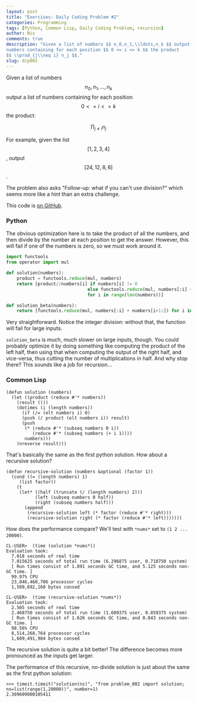 ```yaml
---
layout: post
title: "Exercises: Daily Coding Problem #2"
categories: Programming
tags: [Python, Common Lisp, Daily Coding Problem, recursion]
author: Nix
comments: true
description: "Given a list of numbers $$ n_0,n_1,\\ldots,n_k $$ output a list of
numbers containing for each position $$ 0 <= i <= k $$ the product
$$ \\prod_{j\\neq i} n_j $$."
slug: dcp002
---
```


Given a list of numbers $$ n_0,n_1,\ldots,n_k $$ output a list of numbers
containing for each position $$ 0 <= i <= k $$ the product:

$$ \prod_{j\neq i} n_j $$

For example, given the list $$ [1, 2, 3, 4] $$, output $$ [24, 12, 8, 6] $$.

The problem also asks "Follow-up: what if you can't use division?" which seems
more like a hint than an extra challenge.

This code is [on GitHub](https://github.com/PedestalNix/polyglot/tree/master/daily-coding-problem/problem-002).

### Python

The obvious optimization here is to take the product of all the numbers, and
then divide by the number at each position to get the answer. However, this will
fail if one of the numbers is zero, so we must work around it.

```python
import functools
from operator import mul

def solution(numbers):
    product = functools.reduce(mul, numbers)
    return [product//numbers[i] if numbers[i] != 0
                               else functools.reduce(mul, numbers[:i] + numbers[i+1:])
                               for i in range(len(numbers))]

def solution_beta(numbers):
    return [functools.reduce(mul, numbers[:i] + numbers[i+1:]) for i in range(len(numbers))]
```

Very straightforward. Notice the integer division: without that, the function
will fail for large inputs.

`solution_beta` is much, much slower on large inputs, though. You could probably
optimize it by doing something like computing the product of the left half, then
using that when computing the output of the right half, and vice-versa, thus
cutting the number of multiplications in half. And why stop there? This sounds
like a job for recursion...

### Common Lisp

```common-lisp
(defun solution (numbers)
  (let ((product (reduce #'* numbers))
    (result ()))
    (dotimes (i (length numbers))
      (if (/= (elt numbers i) 0)
      (push (/ product (elt numbers i)) result)
      (push
       (* (reduce #'* (subseq numbers 0 i))
          (reduce #'* (subseq numbers (+ i 1))))
       numbers)))
    (nreverse result)))
```

That's basically the same as the first python solution. How about a recursive
solution?

```common-lisp
(defun recursive-solution (numbers &optional (factor 1))
  (cond ((= (length numbers) 1)
     (list factor))
    (t
     (let* ((half (truncate (/ (length numbers) 2)))
           (left (subseq numbers 0 half))
           (right (subseq numbers half)))
       (append
        (recursive-solution left (* factor (reduce #'* right)))
        (recursive-solution right (* factor (reduce #'* left)))))))
```

How does the performance compare? We'll test with `*nums*` set to
`(1 2 ... 20000)`.

```
CL-USER>  (time (solution *nums*))
Evaluation took:
  7.018 seconds of real time
  7.015625 seconds of total run time (6.296875 user, 0.718750 system)
  [ Run times consist of 1.891 seconds GC time, and 5.125 seconds non-GC time. ]
  99.97% CPU
  23,846,468,706 processor cycles
  1,589,692,160 bytes consed

CL-USER>  (time (recursive-solution *nums*))
Evaluation took:
  2.505 seconds of real time
  2.468750 seconds of total run time (1.609375 user, 0.859375 system)
  [ Run times consist of 1.626 seconds GC time, and 0.843 seconds non-GC time. ]
  98.56% CPU
  8,514,268,764 processor cycles
  1,609,491,984 bytes consed
```

The recursive solution is quite a bit better! The difference becomes more
pronounced as the inputs get larger.

The performance of this recursive, no-divide solution is just about the same as
the first python solution:

```
>>> timeit.timeit("solution(ns)", "from problem_002 import solution; ns=list(range(1,20000))", number=1)
2.309609000105411
```
